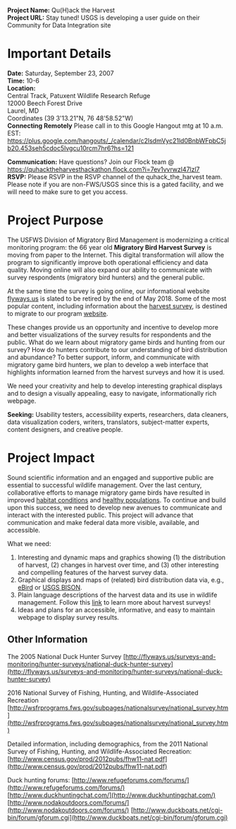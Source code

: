 
**Project Name:** Qu(H)ack the Harvest  
**Project URL:** Stay tuned! USGS is developing a user guide on their Community for Data Integration site  


# Important Details

**Date:** Saturday, September 23, 2007  
**Time:** 10-6  
**Location:**   
Central Track, Patuxent Wildlife Research Refuge   
12000 Beech Forest Drive  
Laurel, MD  
Coordinates (39 3'13.21"N,  76 48'58.52"W)  
**Connecting Remotely**
Please call in to this Google Hangout mtg at 10 a.m. EST: https://plus.google.com/hangouts/_/calendar/c2lsdmVyc21ld0BnbWFpbC5jb20.453seh5cdoc5lvgcu10rcm7hr6?hs=121

**Communication:** Have questions? Join our Flock team @ https://quhacktheharvesthackathon.flock.com?i=7ev1vvrwzl47lzl7  
**RSVP:** Please RSVP in the RSVP channel of the quhack_the_harvest team.  Please note if you are non-FWS/USGS since this is a gated facility, and we will need to make sure to get you access.


# Project Purpose
The USFWS Division of Migratory Bird Management is modernizing a critical monitoring program: the 66 year old **Migratory Bird Harvest Survey** is moving from paper to the Internet. This digital transformation will allow the program to significantly improve both operational efficiency and data quality.  Moving online will also expand our ability to communicate with survey respondents (migratory bird hunters) and the general public.

At the same time the survey is going online, our informational website [flyways.us](https://flyways.us) is slated to be retired by the end of May 2018.  Some of the most popular content, including information about the [harvest survey](https://flyways.us/regulations-and-harvest/harvest-trends), is destined to migrate to our program [website](https://www.fws.gov/birds/).

These changes provide us an opportunity and incentive to develop more and better visualizations of the survey results for respondents and the public. What do we learn about migratory game birds and hunting from our survey? How do hunters contribute to our understanding of bird distribution and abundance? To better support, inform, and communicate with migratory game bird hunters, we plan to develop a web interface that highlights information learned from the harvest surveys and how it is used.

We need your creativity and help to develop interesting graphical displays and to design a visually appealing, easy to navigate, informationally rich webpage.

**Seeking:** Usability testers, accessibility experts, researchers, data cleaners, data visualization coders, writers, translators, subject-matter experts, content designers, and creative people.

# Project Impact
Sound scientific information and an engaged and supportive public are essential to successful wildlife management. Over the last century, collaborative efforts to manage migratory game birds have resulted in improved [habitat conditions](https://www.fws.gov/birds/get-involved/duck-stamp/history-of-the-federal-duck-stamp.php) and [healthy populations](https://flyways.us/status-of-waterfowl/population-estimates/2017-breeding-duck-population-estimates). To continue and build upon this success, we need to develop new avenues to communicate and interact with the interested public. This project will advance that communication and make federal data more visible, available, and accessible.

What we need:
1. Interesting and dynamic maps and graphics showing (1) the distribution of harvest, (2) changes in harvest over time, and (3) other interesting and compelling features of the harvest survey data.
2. Graphical displays and maps of (related) bird distribution data via, e.g., [eBird](http://ebird.org) or [USGS BISON](https://bison.usgs.gov/).
3. Plain language descriptions of the harvest data and its use in wildlife management. Follow this [link](http://www.fws.gov/birds/surveys-and-data/harvest-surveys.php) to learn more about harvest surveys!
4. Ideas and plans for an accessible, informative, and easy to maintain webpage to display survey results.

Other Information
------------------

The 2005 National Duck Hunter Survey
[http://flyways.us/surveys-and-monitoring/hunter-surveys/national-duck-hunter-survey](http://flyways.us/surveys-and-monitoring/hunter-surveys/national-duck-hunter-survey)

2016 National Survey of Fishing, Hunting, and Wildlife-Associated Recreation
[http://wsfrprograms.fws.gov/subpages/nationalsurvey/national_survey.htm](http://wsfrprograms.fws.gov/subpages/nationalsurvey/national_survey.htm)

Detailed information, including demographics, from the 2011 National Survey of Fishing, Hunting, and Wildlife-Associated Recreation:
[http://www.census.gov/prod/2012pubs/fhw11-nat.pdf](http://www.census.gov/prod/2012pubs/fhw11-nat.pdf)


Duck hunting forums:
[http://www.refugeforums.com/forums/](http://www.refugeforums.com/forums/)
[http://www.duckhuntingchat.com/](http://www.duckhuntingchat.com/)
[http://www.nodakoutdoors.com/forums/](http://www.nodakoutdoors.com/forums/)
[http://www.duckboats.net/cgi-bin/forum/gforum.cgi](http://www.duckboats.net/cgi-bin/forum/gforum.cgi)



